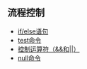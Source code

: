 ## 流程控制

- [if/else语句](if_else)
- [test命令](test_command)
- [控制运算符（&&和||）](control_operators)
- [null命令](null_command)


